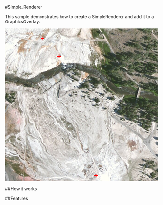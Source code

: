 #Simple_Renderer

This sample demonstrates how to create a SimpleRenderer and add it to a GraphicsOverlay.

![](screenshot.png)

##How it works

##Features
